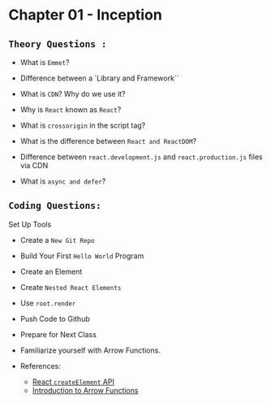 # Chapter 01 - Inception

## `Theory Questions :`

- What is `Emmet`?

- Difference between a `Library and Framework``

- What is `CDN`? Why do we use it?

- Why is `React` known as `React`?

- What is `crossorigin` in the script tag?

- What is the difference between `React and ReactDOM`?

- Difference between `react.development.js` and `react.production.js` files via CDN

- What is `async and defer`?

## `Coding Questions: `

Set Up Tools

- Create a `New Git Repo`

- Build Your First `Hello World` Program

- Create an Element

- Create `Nested React Elements`

- Use `root.render`

- Push Code to Github

- Prepare for Next Class

- Familiarize yourself with Arrow Functions.
- References:
  - [React `createElement` API](https://react.dev/reference/react/createElement)
  - [Introduction to Arrow Functions](https://www.youtube.com/watch?v=IrHmpdORLu8)